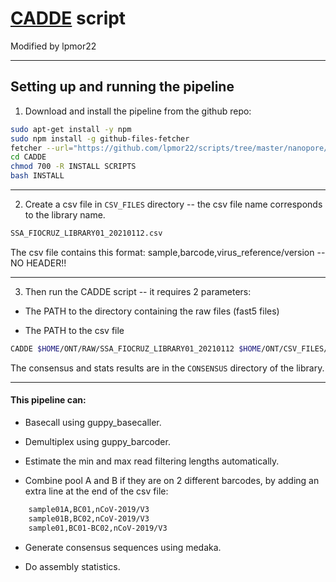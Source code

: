 # [CADDE](https://www.caddecentre.org/) script
Modified by lpmor22

---

## Setting up and running the pipeline

1. Download and install the pipeline from the github repo:

```sh
sudo apt-get install -y npm
sudo npm install -g github-files-fetcher
fetcher --url="https://github.com/lpmor22/scripts/tree/master/nanopore/CADDE"
cd CADDE
chmod 700 -R INSTALL SCRIPTS
bash INSTALL
```

---

2. Create a csv file in ``CSV_FILES`` directory -- the csv file name corresponds to the library name.

```sh
SSA_FIOCRUZ_LIBRARY01_20210112.csv
```

The csv file contains this format: sample,barcode,virus_reference/version -- NO HEADER!!

---

3. Then run the CADDE script -- it requires 2 parameters:

- The PATH to the directory containing the raw files (fast5 files)

- The PATH to the csv file

```sh
CADDE $HOME/ONT/RAW/SSA_FIOCRUZ_LIBRARY01_20210112 $HOME/ONT/CSV_FILES/SSA_FIOCRUZ_LIBRARY01_20210112.csv
```

The consensus and stats results are in the ``CONSENSUS`` directory of the library.

---

#### This pipeline can:

- Basecall using guppy_basecaller.

- Demultiplex using guppy_barcoder.

- Estimate the min and max read filtering lengths automatically.

- Combine pool A and B if they are on 2 different barcodes, by adding an extra line at the end of the csv file:
```sh
	sample01A,BC01,nCoV-2019/V3
	sample01B,BC02,nCoV-2019/V3
	sample01,BC01-BC02,nCoV-2019/V3
```

- Generate consensus sequences using medaka.

- Do assembly statistics.
